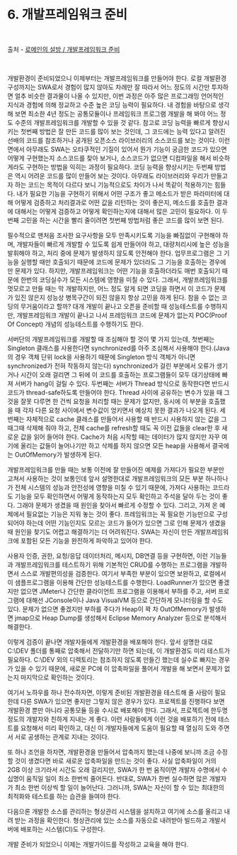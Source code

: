 # 6. 개발프레임워크 준비

<br/>

출처 - [로메인의 설방 / 개발프레임워크 준비](https://romainefabula.tistory.com/53)

<br/>

개발환경이 준비되었으니 이제부터는 개발프레임워크를 만들어야 한다.
로컬 개발환경 구성까지는 SWA로서 경험이 많지 않아도 차례만 잘 따라서 어느 정도의 시간만 투자하면 얼추 비슷한 결과물이 나올 수 있지만, 이번 과정은 아주 많은 프로그래밍 언어적인 지식과 경험에 의해 정교하고 수준 높은 코딩 능력이 필요하다.
내 경험을 바탕으로 생각해 보면 최소한 4년 정도는 공통모듈이나 프레임워크 프로그램 개발을 해 봐야 어느 정도 수준의 개발프레임워크를 개발할 수 있을 것 같다.
참고로 코딩 능력을 빠르게 향상시키는 첫번째 방법은 잘 만든 코드를 많이 보는 것인데, 그 코드에는 능력 있다고 알려진 선배의 코드를 참조하거나 공개된 오픈소스 라이브러리의 소스코드를 보는 것이다.
이런 면에서 아무래도 SWA는 오타쿠적인 기질이 있어서 뭔가 기능이 궁금한 코드가 있으면 어떻게 구현했는지 소스코드를 찾아 보거나, 소스코드가 없으면 디컴파일을 해서 비슷하게라도 구현하는 방법을 익히는 과정이 필요하다.
코딩 능력을 향상시키는 두번째 방법은 역시 어려운 코드를 많이 만들어 보는 것이다.
아무래도 라이브러리와 우리가 만들고자 하는 코드는 목적이 다르다 보니 기능적으로도 차이가 나서 똑같이 적용하기는 힘들다.
내가 필요한 기능을 구현하기 위해서 어떤 구조가 좋고 메소드가 받은 파라미터에 대해 어떻게 검증하고 처리결과로 어떤 값을 리턴하는 것이 좋은지, 메소드를 호출한 결과에 대해서는 어떻게 검증하고 어떻게 확인하는지에 대해서 많은 고민이 필요하다.
이 두번째 고민을 하는 시간을 빨리 줄이려면 첫번째 방법처럼 좋은 코드를 많이 보면 된다.

필수적으로 맨처음 조사한 요구사항을 모두 만족시키도록 기능을 빠짐없이 구현해야 하며, 개발자들이 빠르게 개발할 수 있도록 쉽게 만들어야 하고, 대량처리시에 높은 성능을 발휘해야 하고, 처리 중에 문제가 발생하지 않도록 안전해야 한다.
업무프로그램은 그 기능을 실행할 때만 호출되기 때문에 코드에 문제가 있더라도 그 기능을 호출하는 경우에만 문제가 있다.
하지만, 개발프레임워크는 어떤 기능을 호출하더라도 매번 호출되기 때문에 한번의 코딩실수가 모든 시스템에 영향을 미칠 수 있다.
그래서, 개발프레임워크를 멋모르고 만들 때는 막 개발하지만, 어느 정도 알게 되면 코딩을 하면서 이 코드가 문제가 있진 않은지 성능상 병목구간이 되진 않을지 항상 고민을 하게 된다.
참을 수 없는 코딩의 무거움이라고 할까? 대개 개발이 끝나고 오픈을 준비할 때 성능테스트를 수행하지만, 개발프레임워크 개발이 끝나고 나서 프레임워크 코드에 문제가 없는지 POC(Proof Of Concept) 개념의 성능테스트를 수행하기도 한다.

서버단의 개발프레임워크를 개발할 때 조심해야 할 것이 몇 가지 있는데,
첫번째는 Singleton 클래스를 사용한다면 synchronized를 아주 조심해서 사용해야 한다.(Java의 경우 객체 단위 lock을 사용하기 때문에 Singleton 방식 객체가 아니면 synchronized가 전혀 작동하지 않는다)
synchronized가 걸린 부분에서 오류가 생기거나 시간이 오래 걸리면 그 뒤에 이 코드를 호출하는 프로그램들이 모두 대기상태에 빠져 서버가 hang이 걸릴 수 있다.
두번째는 서버가 Thread 방식으로 동작한다면 반드시 코드가 thread-safe하도록 만들어야 한다.
Thread 사이에 공유하는 변수가 있을 때 그것을 잘못 다루면 한 건씩 요청을 처리할 때는 문제가 없지만, 동시에 이 부분을 호출했을 때 각자 다른 요청 사이에서 변수값이 엉키면서 예상치 못한 결과가 나오게 된다.
세번째는 자체적으로 cache 클래스를 만들어서 사용할 때 반드시 사용하지 않는 값을 그때그때 삭제해 줘야 하고, 전체 cache를 refresh할 때도 꼭 이전 값들을 clear한 후 새로운 값을 읽어 들어야 한다.
Cache가 처음 시작할 때는 데이터가 많지 않지만 자꾸 여기에 올리는 값들이 늘어나기만 하고 삭제를 하지 않으면 모든 heap을 사용해서 결국에는 OutOfMemory가 발생하게 된다.

개발프레임워크를 만들 때는 보통 이전에 잘 만들어진 예제를 가져다가 필요한 부분만 고쳐서 사용하는 것이 보통인데 앞서 설명한대로 개발프레임워크의 모든 부분 하나하나가 전체 시스템의 성능과 안전성에 영향을 미칠 수 있기 때문에, 가져다 사용하는 코드라도 기능을 모두 확인하면서 어떻게 동작하는지 모두 확인하고 주석을 달아 두는 것이 좋다.
그래야 문제가 생겼을 때 원인을 찾아서 빠르게 수정할 수 있다.
그리고, 가져 온 예제에서 필요없는 기능은 지워 놓는 것이 좋다.
프레임워크는 꼭 필요한 기능만으로 구성되어야 하는데 어떤 기능인지도 모르는 코드가 들어가 있으면 그로 인해 문제가 생겼을 때 원인을 찾기도 어렵고 해결하기는 더 어려워진다.
SWA는 자신이 만든 개발프레임워크에 포함된 모든 기능을 완전하게 파악하고 있어야 한다.

사용자 인증, 권한, 요청/응답 데이터처리, 메시지, DB연결 등을 구현하면, 이런 기능들과 개발프레임워크를 테스트하기 위해 기본적인 CRUD를 수행하는 프로그램을 개발하면서 스스로 개발편의성을 검증한다.
여기서 부족한 부분이 있으면 보완하고, 로컬에서 이 샘플프로그램을 이용해 간단한 성능테스트를 수행한다.
LoadRunner가 있으면 좋겠지만 없으면 JMeter나 간단한 클라이언트 프로그램을 이용해서 부하를 주고, 서버 프로그램에 대해선 JConsole이나 Java VisualVM 등으로 간단하게 모니터링을 할 수도 있다.
문제가 없으면 좋겠지만 부하를 주다가 Heap이 꽉 차 OutOfMemory가 발생하면 jmap으로 Heap Dump를 생성해서 Eclipse Memory Analyzer 등으로 분석해서 해결한다.

이렇게 검증이 끝나면 개발자들에게 개발환경을 배포해야 한다.
앞서 설명한 대로 C:\DEV 폴더를 통째로 압축해서 전달하기만 하면 되는데, 이 개발환경도 미리 테스트가 필요하다.
C:\DEV 외의 디렉토리는 참조하지 않도록 만들긴 했는데 실수로 빠지는 경우가 있을 수 있기 때문에, 새로운 PC에 이 압축파일을 풀어서 개발을 해 보면서 문제가 없는지 마지막으로 확인하는 것이다.

여기서 노하우를 하나 전수하자면, 이렇게 준비된 개발환경을 테스트해 줄 사람이 필요한데 다른 SWA가 있으면 좋지만 그렇지 않은 경우가 있다.
프로젝트를 진행하다 보면 개발환경 뿐만 아니라 공통모듈 등을 수시로 배포해야 한다.
그래서, 프로젝트에 한두명 정도의 개발자와 친하게 지내는 게 좋다.
이런 사람들에게 이런 것을 배포하기 전에 테스트를 요청해서 미리 확인하고, 대신 이 개발자들에게 도움이 필요할 때 열심히 도와 주면서 서로 공생하는 관계로 지내는 것이다.

또 하나 조언을 하자면, 개발환경을 만들어서 압축까지 했는데 나중에 보니까 조금 수정할 것이 생겼다면 바로 새로운 압축파일을 만드는 것이 좋다.
사실 압축파일이 거의 2GB 이상 크기라서 시간도 오래 걸리지만, SWA가 한 번 움직이면 개발자 수명에서 수십명이 움직일 일이 최소 한번씩 줄어든다.
반대로, SWA가 한번 실수하면 많은 개발자가 최소 한번 이상씩 할 일이 늘어난다.
그러니까, SWA는 자신이 할 수 있는 최대한의 최적화와 테스트를 하는 습관을 들여야 한다.

다음으론 개발한 소스를 관리하는 형상관리 시스템을 설치하고 여기에 소스를 올리고 내려 받는 과정을 확인한다.
형상관리에 있는 소스를 자동으로 내려받아 빌드하고 개발서버에 배포하는 시스템(CI)도 구성한다.

개발 준비가 되었으니 이제는 개발가이드를 작성하고 교육을 해야 한다.

<br/>
